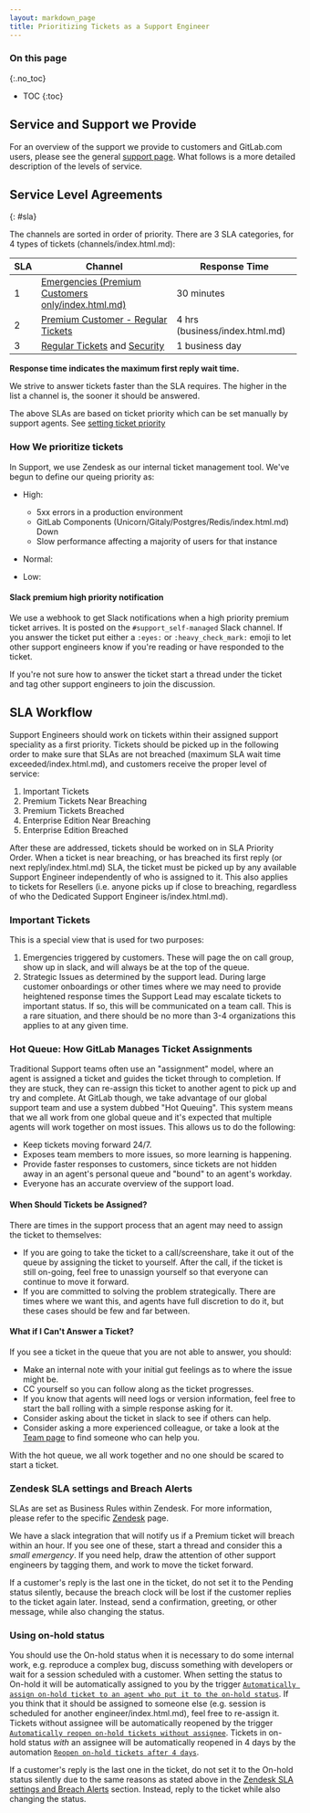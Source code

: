 ```yaml
---
layout: markdown_page
title: Prioritizing Tickets as a Support Engineer
---
```


### On this page
{:.no_toc}

- TOC
{:toc}

## Service and Support we Provide

For an overview of the support we provide to customers and GitLab.com users, please see the general [support page](/support/index.html.md/index.html.md). What follows is a more detailed description of the levels of service.

## Service Level Agreements
{: #sla}

The channels are sorted in order of priority. There are 3 SLA categories, for 4 types of tickets (channels/index.html.md):

| SLA | Channel                | Response Time                          |
|-----|----------------------------|----------------------------------------|
| 1   | [Emergencies (Premium Customers only/index.html.md)](https://github.com/isamu-isozaki/teamai_test/tree/master/support/channels/#emergency-tickets/index.html.md)                | 30 minutes                             |
| 2   | [Premium Customer - Regular Tickets](https://github.com/isamu-isozaki/teamai_test/tree/master/support/channels/#regular-zendesk-tickets/index.html.md)                | 4 hrs (business/index.html.md)                             |
| 3   | [Regular Tickets](https://github.com/isamu-isozaki/teamai_test/tree/master/support/channels/#regular-zendesk-tickets/index.html.md) and [Security](https://github.com/isamu-isozaki/teamai_test/tree/master/support/channels/#security-disclosures/index.html.md) | 1 business day                         |

**Response time indicates the maximum first reply wait time.**

We strive to answer tickets faster than the SLA requires. The higher in the list a channel is, the sooner it should be answered.

The above SLAs are based on ticket priority which can be set manually by support agents. See [setting ticket priority](https://github.com/isamu-isozaki/teamai_test/tree/master/support/workflows/zendesk/setting_ticket_priority.html/index.html.md)

### How We prioritize tickets

In Support, we use Zendesk as our internal ticket management tool. We've begun to define our queing priority as:

+ High:
  - 5xx errors in a production environment
  - GitLab Components (Unicorn/Gitaly/Postgres/Redis/index.html.md) Down
  - Slow performance affecting a majority of users for that instance

+ Normal:

+ Low:

#### Slack premium high priority notification

We use a webhook to get Slack notifications when a high priority premium ticket arrives.
It is posted on the `#support_self-managed` Slack channel.  If you answer the ticket put either a `:eyes:` or `:heavy_check_mark:` emoji to let other support engineers know if you're reading or have responded to the ticket.

If you're not sure how to answer the ticket start a thread under the ticket and tag other support engineers to join the discussion.

## SLA Workflow

Support Engineers should work on tickets within their assigned support speciality as a first priority. Tickets should be picked up in the following order to make sure that SLAs are not breached (maximum SLA wait time exceeded/index.html.md), and customers receive the proper level of service:

1. Important Tickets
1. Premium Tickets Near Breaching
1. Premium Tickets Breached
1. Enterprise Edition Near Breaching
1. Enterprise Edition Breached

After these are addressed, tickets should be worked on in SLA Priority Order. When a ticket is near breaching, or has breached its first reply (or next reply/index.html.md) SLA, the ticket must be picked up by any available Support Engineer independently of who is assigned to it. This also applies to tickets for Resellers (i.e. anyone picks up if close to breaching, regardless of who the Dedicated Support Engineer is/index.html.md).

### Important Tickets

This is a special view that is used for two purposes:

1. Emergencies triggered by customers. These will page the on call group, show up in slack, and will always be at the top of the queue.
1. Strategic Issues as determined by the support lead. During large customer onboardings or other times where we may need to provide heightened response times the Support Lead may escalate tickets to important status. If so, this will be communicated on a team call. This is a rare situation, and there should be no more than 3-4 organizations this applies to at any given time.


### Hot Queue: How GitLab Manages Ticket Assignments

Traditional Support teams often use an "assignment" model, where an agent is assigned a ticket and guides the ticket through to completion. If they are stuck, they can re-assign this ticket to another agent to pick up and try and complete. At GitLab though, we take advantage of our global support team and use a system dubbed "Hot Queuing". This system means that we all work from one global queue and it's expected that multiple agents will work together on most issues. This allows us to do the following:

+ Keep tickets moving forward 24/7.
+ Exposes team members to more issues, so more learning is happening.
+ Provide faster responses to customers, since tickets are not hidden away in an agent's personal queue and "bound" to an agent's workday.
+ Everyone has an accurate overview of the support load.

#### When Should Tickets be Assigned?

There are times in the support process that an agent may need to assign the ticket to themselves:

+ If you are going to take the ticket to a call/screenshare, take it out of the queue by assigning the ticket to yourself. After the call, if the ticket is still on-going, feel free to unassign yourself so that everyone can continue to move it forward.
+ If you are committed to solving the problem strategically. There are times where we want this, and agents have full discretion to do it, but these cases should be few and far between.

#### What if I Can't Answer a Ticket?

If you see a ticket in the queue that you are not able to answer, you should:

+ Make an internal note with your initial gut feelings as to where the issue might be.
+ CC yourself so you can follow along as the ticket progresses.
+ If you know that agents will need logs or version information, feel free to start the ball rolling with a simple response asking for it.
+ Consider asking about the ticket in slack to see if others can help.
+ Consider asking a more experienced colleague, or take a look at the [Team page](/team/index.html.md/index.html.md) to find someone who can help you.

With the hot queue, we all work together and no one should be scared to start a ticket.

### Zendesk SLA settings and Breach Alerts

SLAs are set as Business Rules within Zendesk. For more information, please refer to the specific [Zendesk](https://github.com/isamu-isozaki/teamai_test/tree/master/support/workflows/shared/zendesk/zendesk_admin.html/index.html.md) page.

We have a slack integration that will notify us if a Premium ticket will breach within an hour. If you see one of these, start a thread and consider this a _small emergency_. If you need help, draw the attention of other support engineers by tagging them, and work to move the ticket forward.

If a customer's reply is the last one in the ticket, do not set it to the Pending status silently, because the breach clock will be lost if the customer replies to the ticket again later.
Instead, send a confirmation, greeting, or other message, while also changing the status.

### Using on-hold status

You should use the On-hold status when it is necessary to do some internal work, e.g. reproduce a complex bug, discuss something with developers 
or wait for a session scheduled with a customer. When setting the status to On-hold it will be automatically assigned to you by the trigger [`Automatically assign on-hold ticket to an agent who put it to the on-hold status`](https://gitlab.zendesk.com/agent/admin/triggers/360033242313/index.html.md).
If you think that it should be assigned to someone else (e.g. session is scheduled for another engineer/index.html.md), feel free to re-assign it. Tickets without assignee will be automatically reopened by the trigger
[`Automatically reopen on-hold tickets without assignee`](https://gitlab.zendesk.com/agent/admin/triggers/360028981853/index.html.md). Tickets in on-hold status _with_ an assignee will be automatically reopened in 4 days by the automation [`Reopen on-hold tickets after 4 days`](https://gitlab.zendesk.com/agent/admin/automations/360028978393/index.html.md).

If a customer's reply is the last one in the ticket, do not set it to the On-hold status silently due to the same reasons as stated above in the
[Zendesk SLA settings and Breach Alerts](#zendesk-sla-settings-and-breach-alerts/index.html.md) section. 
Instead, reply to the ticket while also changing the status.